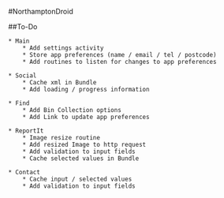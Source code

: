 #NorthamptonDroid

##To-Do

	* Main
		* Add settings activity
		* Store app preferences (name / email / tel / postcode)
		* Add routines to listen for changes to app preferences
		
	* Social
		* Cache xml in Bundle
		* Add loading / progress information
		
	* Find
		* Add Bin Collection options
		* Add Link to update app preferences
		
	* ReportIt
		* Image resize routine
		* Add resized Image to http request
		* Add validation to input fields
		* Cache selected values in Bundle
		
	* Contact
		* Cache input / selected values
		* Add validation to input fields
